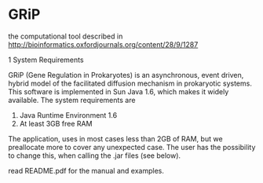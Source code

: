 GRiP
====

the computational tool described in http://bioinformatics.oxfordjournals.org/content/28/9/1287


1 System Requirements

GRiP (Gene Regulation in Prokaryotes) is an asynchronous, event driven, hybrid model of the facilitated diffusion mechanism in prokaryotic systems. This software is implemented in Sun Java 1.6, which makes it widely available. The system requirements are
1. Java Runtime Environment 1.6 
2. At least 3GB free RAM

The application, uses in most cases less than 2GB of RAM, but we preallocate more to cover any unexpected case. The user has the possibility to change this, when calling the .jar files (see below).

read README.pdf for the manual and examples. 

